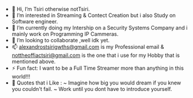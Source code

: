- 👋 Hi, I’m Tsiri otherwise notTsiri.
- 👀 I’m interested in Streaming & Contect Creation but i also Study on Software engineer.
- 🌱 I’m currently doing my Intership on a Security Systems Company and i mainly work on Programming IP Cammeras.
- 💞️ I’m looking to collaborate ,well idk yet.
- 📫 alexandrostsirigwths@gmail.com is my Professional email & nottheoffiactsiri@gmail.com is the one that i use for my Hobby that is mentioned above.
- ⚡ Fun fact: I want to be a Full Time Streamer more than anything in this world!!!
- 💭 Quotes that i Like : ~ Imagine how big you would dream if you knew you couldn't fail.
                           ~ Work until you dont have to introduce yourself. 

<!---
notTsiri/notTsiri is a ✨ special ✨ repository because its `README.md` (this file) appears on your GitHub profile.
You can click the Preview link to take a look at your changes.
--->
